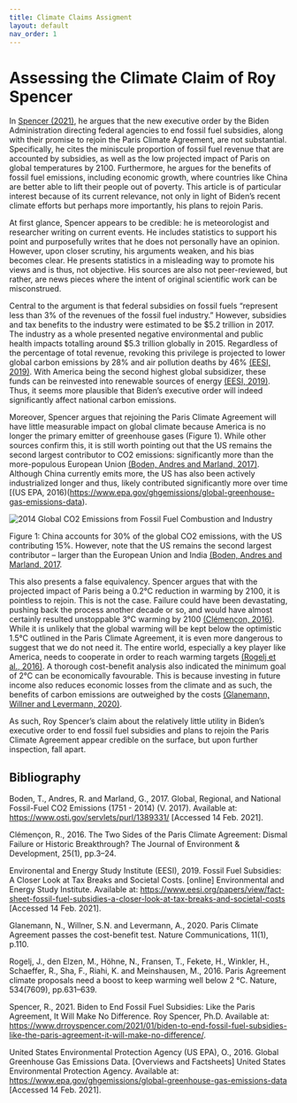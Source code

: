 ```yaml
---
title: Climate Claims Assigment 
layout: default
nav_order: 1
---
```


# Assessing the Climate Claim of Roy Spencer

In [Spencer (2021)](https://www.drroyspencer.com/2021/01/biden-to-end-fossil-fuel-subsidies-like-the-paris-agreement-it-will-make-no-difference/), he argues that the new executive order by the Biden Administration directing federal agencies to end fossil fuel subsidies, along with their promise to rejoin the Paris Climate Agreement, are not substantial. Specifically, he cites the miniscule proportion of fossil fuel revenue that are accounted by subsidies, as well as the low projected impact of Paris on global temperatures by 2100. Furthermore, he argues for the benefits of fossil fuel emissions, including economic growth, where countries like China are better able to lift their people out of poverty. This article is of particular interest because of its current relevance, not only in light of Biden’s recent climate efforts but perhaps more importantly, his plans to rejoin Paris.

At first glance, Spencer appears to be credible: he is meteorologist and researcher writing on current events. He includes statistics to support his point and purposefully writes that he does not personally have an opinion. However, upon closer scrutiny, his arguments weaken, and his bias becomes clear. He presents statistics in a misleading way to promote his views and is thus, not objective. His sources are also not peer-reviewed, but rather, are news pieces where the intent of original scientific work can be misconstrued.  

Central to the argument is that federal subsidies on fossil fuels “represent less than 3% of the revenues of the fossil fuel industry.” However, subsidies and tax benefits to the industry were estimated to be $5.2 trillion in 2017. The industry as a whole presented negative environmental and public health impacts totalling around $5.3 trillion globally in 2015. Regardless of the percentage of total revenue, revoking this privilege is projected to lower global carbon emissions by 28% and air pollution deaths by 46% [(EESI, 2019)](https://www.eesi.org/papers/view/fact-sheet-fossil-fuel-subsidies-a-closer-look-at-tax-breaks-and-societal-costs). With America being the second highest global subsidizer, these funds can be reinvested into renewable sources of energy [(EESI, 2019)](https://www.eesi.org/papers/view/fact-sheet-fossil-fuel-subsidies-a-closer-look-at-tax-breaks-and-societal-costs). Thus, it seems more plausible that Biden’s executive order will indeed significantly affect national carbon emissions.

Moreover, Spencer argues that rejoining the Paris Climate Agreement will have little measurable impact on global climate because America is no longer the primary emitter of greenhouse gases (Figure 1). While other sources confirm this, it is still worth pointing out that the US remains the second largest contributor to CO2 emissions: significantly more than the more-populous European Union [(Boden, Andres and Marland, 2017)](https://cdiac.ess-dive.lbl.gov/trends/emis/overview_2014.html). Although China currently emits more, the US has also been actively industrialized longer and thus, likely contributed significantly more over time [(US EPA, 2016)(https://www.epa.gov/ghgemissions/global-greenhouse-gas-emissions-data).  

![2014 Global CO2 Emissions from Fossil Fuel Combustion and Industry](https://www.epa.gov/sites/production/files/styles/medium/public/2017-04/2014_emissions_0.png)

Figure 1: China accounts for 30% of the global CO2 emissions, with the US contributing 15%. However, note that the US remains the second largest contributor – larger than the European Union and India [(Boden, Andres and Marland, 2017](https://cdiac.ess-dive.lbl.gov/trends/emis/overview_2014.html).

This also presents a false equivalency. Spencer argues that with the projected impact of Paris being a 0.2°C reduction in warming by 2100, it is pointless to rejoin. This is not the case. Failure could have been devastating, pushing back the process another decade or so, and would have almost certainly resulted unstoppable 3°C warming by 2100 [(Clémençon, 2016)](https://doi-org.libaccess.lib.mcmaster.ca/10.1177/1070496516631362). While it is unlikely that the global warming will be kept below the optimistic 1.5°C outlined in the Paris Climate Agreement, it is even more dangerous to suggest that we do not need it. The entire world, especially a key player like America, needs to cooperate in order to reach warming targets [(Rogelj et al., 2016)](https://www-nature-com.libaccess.lib.mcmaster.ca/articles/nature18307?TB_iframe=true&width=370.8&height=658.8). A thorough cost-benefit analysis also indicated the minimum goal of 2°C can be economically favourable. This is because investing in future income also reduces economic losses from the climate and as such, the benefits of carbon emissions are outweighed by the costs [(Glanemann, Willner and Levermann, 2020)](https://www-nature-com.libaccess.lib.mcmaster.ca/articles/s41467-019-13961-1). 

As such, Roy Spencer’s claim about the relatively little utility in Biden’s executive order to end fossil fuel subsidies and plans to rejoin the Paris Climate Agreement appear credible on the surface, but upon further inspection, fall apart.

## Bibliography

Boden, T., Andres, R. and Marland, G., 2017. Global, Regional, and National Fossil-Fuel CO2 Emissions (1751 - 2014) (V. 2017). Available at: <https://www.osti.gov/servlets/purl/1389331/> [Accessed 14 Feb. 2021].

Clémençon, R., 2016. The Two Sides of the Paris Climate Agreement: Dismal Failure or Historic Breakthrough? The Journal of Environment & Development, 25(1), pp.3–24.

Environental and Energy Study Institute (EESI), 2019. Fossil Fuel Subsidies: A Closer Look at Tax Breaks and Societal Costs. [online] Environmental and Energy Study Institute. Available at: <https://www.eesi.org/papers/view/fact-sheet-fossil-fuel-subsidies-a-closer-look-at-tax-breaks-and-societal-costs> [Accessed 14 Feb. 2021].

Glanemann, N., Willner, S.N. and Levermann, A., 2020. Paris Climate Agreement passes the cost-benefit test. Nature Communications, 11(1), p.110.

Rogelj, J., den Elzen, M., Höhne, N., Fransen, T., Fekete, H., Winkler, H., Schaeffer, R., Sha, F., Riahi, K. and Meinshausen, M., 2016. Paris Agreement climate proposals need a boost to keep warming well below 2 °C. Nature, 534(7609), pp.631–639.

Spencer, R., 2021. Biden to End Fossil Fuel Subsidies: Like the Paris Agreement, It Will Make No Difference. Roy Spencer, Ph.D. Available at: <https://www.drroyspencer.com/2021/01/biden-to-end-fossil-fuel-subsidies-like-the-paris-agreement-it-will-make-no-difference/>.

United States Environmental Protection Agency (US EPA), O., 2016. Global Greenhouse Gas Emissions Data. [Overviews and Factsheets] United States Environmental Protection Agency. Available at: <https://www.epa.gov/ghgemissions/global-greenhouse-gas-emissions-data> [Accessed 14 Feb. 2021].
